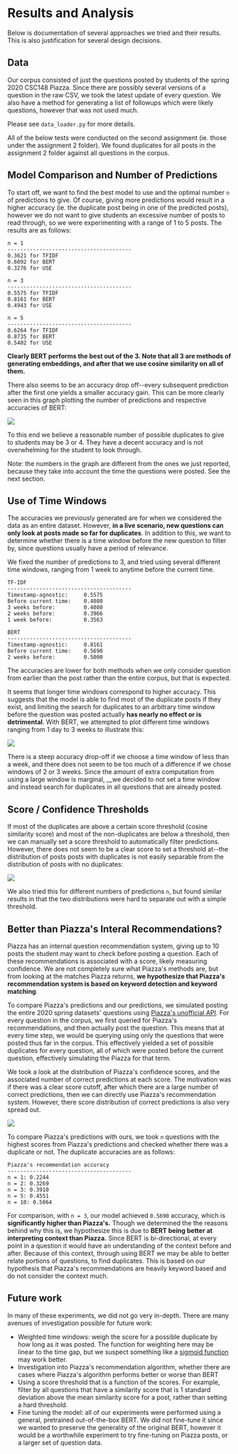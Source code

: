 # Results and Analysis

Below is documentation of several approaches we tried and their results. This is also justification for several design decisions.

## Data

Our corpus consisted of just the questions posted by students of the spring 2020 CSC148 Piazza. Since there are possibly several versions of a question in the raw CSV, we took the latest update of every question. We also have a method for generating a list of followups which were likely questions, however that was not used much. 

Please see `data_loader.py` for more details.

All of the below tests were conducted on the second assignment (ie. those under the assignment 2 folder). We found duplicates for all posts in the assignment 2 folder against all questions in the corpus. 

## Model Comparison and Number of Predictions

To start off, we want to find the best model to use and the optimal number `n` of predictions to give. Of course, giving more predictions would result in a higher accuracy (ie. the duplicate post being in one of the predicted posts), however we do not want to give students an excessive number of posts to read through, so we were experimenting with a range of 1 to 5 posts. The results are as follows:

```
n = 1
---------------------------------------
0.3621 for TFIDF
0.6092 for BERT
0.3276 for USE

n = 3
---------------------------------------
0.5575 for TFIDF
0.8161 for BERT
0.4943 for USE

n = 5
---------------------------------------
0.6264 for TFIDF
0.8735 for BERT
0.5402 for USE
```

__Clearly BERT performs the best out of the 3. Note that all 3 are methods of generating embeddings, and after that we use cosine similarity on all of them.__

There also seems to be an accuracy drop off--every subsequent prediction after the first one yields a smaller accuracy gain. This can be more clearly seen in this graph plotting the number of predictions and respective accuracies of BERT:

![](https://github.com/Karl-Cui/piazzabot/blob/master/imgs/num_predictions.png)

To this end we believe a reasonable number of possible duplicates to give to students may be 3 or 4. They have a decent accuracy and is not overwhelming for the student to look through.

Note: the numbers in the graph are different from the ones we just reported, because they take into account the time the questions were posted. See the next section.

## Use of Time Windows

The accuracies we previously generated are for when we considered the data as an entire dataset. However, __in a live scenario, new questions can only look at posts made so far for duplicates__. In addition to this, we want to determine whether there is a time window before the new question to filter by, since questions usually have a period of relevance.

We fixed the number of predictions to 3, and tried using several different time windows, ranging from 1 week to anytime before the current time.

```
TF-IDF
---------------------------------------
Timestamp-agnostic:     0.5575
Before current time:    0.4080
3 weeks before:         0.4080
2 weeks before:         0.3966
1 week before:          0.3563

BERT
---------------------------------------
Timestamp-agnostic:     0.8161
Before current time:    0.5690
2 weeks before:         0.5000
```

The accuracies are lower for both methods when we only consider question from earlier than the post rather than the entire corpus, but that is expected.

It seems that longer time windows correspond to higher accuracy. This suggests that the model is able to find most of the duplicate posts if they exist, and limiting the search for duplicates to an arbitrary time window before the question was posted actually __has nearly no effect or is detrimental__. With BERT, we attempted to plot different time windows ranging from 1 day to 3 weeks to illustrate this:

![](https://github.com/Karl-Cui/piazzabot/blob/master/imgs/time_windows.png)

There is a steep accuracy drop-off if we choose a time window of less than a week, and there does not seem to be too much of a difference if we chose windows of 2 or 3 weeks. Since the amount of extra computation from using a large window is marginal, __we decided to not set a time window and instead search for duplicates in all questions that are already posted.

## Score / Confidence Thresholds

If most of the duplicates are above a certain score threshold (cosine similarity score) and most of the non-duplicates are below a threshold, then we can manually set a score threshold to automatically filter predictions. However, there does not seem to be a clear score to set a threshold at--the distribution of posts posts with duplicates is not easily separable from the distribution of posts with no duplicates:

![](https://github.com/Karl-Cui/piazzabot/blob/master/imgs/bert_sim_cutoff_n%3D3.png)

We also tried this for different numbers of predictions `n`, but found similar results in that the two distributions were hard to separate out with a simple threshold.

## Better than Piazza's Interal Recommendations?

Piazza has an internal question recommendation system, giving up to 10 posts the student may want to check before posting a question. Each of these recommendations is associated with a score, likely measuring confidence. We are not completely sure what Piazza's methods are, but from looking at the matches Piazza returns, __we hypothesize that Piazza's recommendation system is based on keyword detection and keyword matching__.

To compare Piazza's predictions and our predictions, we simulated posting the entire 2020 spring datasets' questions using [Piazza's unofficial API](https://github.com/hfaran/piazza-api/). For every question in the corpus, we first queried for Piazza's recommendations, and then actually post the question. This means that at every time step, we would be querying using only the questions that were posted thus far in the corpus. This effectively yielded a set of possible duplicates for every question, all of which were posted before the current question, effectively simulating the Piazza for that term.

We took a look at the distribution of Piazza's confidence scores, and the associated number of correct predictions at each score. The motivation was if there was a clear score cutoff, after which there are a large number of correct predictions, then we can directly use Piazza's recommendation system. However, there score distribution of correct predictions is also very spread out.

![](https://github.com/Karl-Cui/piazzabot/blob/master/imgs/piazza_pred_score_n%3D3.png)

To compare Piazza's predictions with ours, we took `n` questions with the highest scores from Piazza's predictions and checked whether there was a duplicate or not. The duplicate accuracies are as follows:

```
Piazza's recommendation accuracy
---------------------------------------
n = 1: 0.2244
n = 2: 0.3269
n = 3: 0.3910
n = 5: 0.4551
n = 10: 0.5064
```

For comparison, with `n = 3`, our model achieved `0.5690` accuracy, which is __significantly higher than Piazza's.__ Though we determined the the reasons behind why this is, we hypothesize this is due to __BERT being better at interpreting context than Piazza.__ Since BERT is bi-directional, at every point in a question it would have an understanding of the context before and after. Because of this context, through using BERT we may be able to better relate portions of questions, to find duplicates. This is based on our hypothesis that Piazza's recommendations are heavily keyword based and do not consider the context much.

## Future work

In many of these experiments, we did not go very in-depth. There are many avenues of investigation possible for future work:
- Weighted time windows: weigh the score for a possible duplicate by how long as it was posted. The function for weighting here may be linear to the time gap, but we suspect something like a [sigmoid function](https://en.wikipedia.org/wiki/Sigmoid_function) may work better.
- Investigation into Piazza's recommendation algorithm, whether there are cases where Piazza's algorithm performs better or worse than BERT
- Using a score threshold that is a function of the scores. For example, filter by all questions that have a similarity score that is 1 standard deviation above the mean similarity score for a post, rather than setting a hard threshold.
- Fine tuning the model: all of our experiments were performed using a general, pretrained out-of-the-box BERT. We did not fine-tune it since we wanted to preserve the generality of the original BERT, however it would be a worthwhile experiment to try fine-tuning on Piazza posts, or a larger set of question data.

